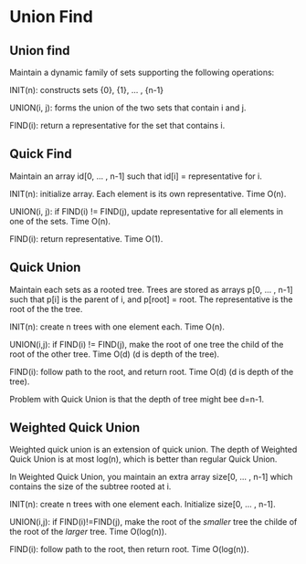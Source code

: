 # Union Find

## Union find

Maintain a dynamic family of sets supporting the following operations:

INIT(n): constructs sets {0}, {1}, ... , {n-1}

UNION(i, j): forms the union of the two sets that contain i and j. 

FIND(i): return a representative for the set that contains i.

## Quick Find
Maintain an array id[0, ... , n-1] such that id[i] = representative for i.

INIT(n): initialize array. Each element is its own representative. Time O(n).

UNION(i, j): if FIND(i) != FIND(j), update representative for all elements in one of the sets. Time O(n).

FIND(i): return representative. Time O(1).

## Quick Union
Maintain each sets as a rooted tree. Trees are stored as arrays p[0, ... , n-1] such that p[i] is the parent of i, and p[root] = root. The representative is the root of the the tree.

INIT(n): create n trees with one element each. Time O(n).

UNION(i,j): if FIND(i) != FIND(j), make the root of one tree the child of the root of the other tree. Time O(d) (d is depth of the tree).

FIND(i): follow path to the root, and return root. Time O(d) (d is depth of the tree).

Problem with Quick Union is that the depth of tree might bee d=n-1.

## Weighted Quick Union
Weighted quick union is an extension of quick union. The depth of Weighted Quick Union is at most log(n), which is better than regular Quick Union.

In Weighted Quick Union, you maintain an extra array size[0, ... , n-1] which contains the size of the subtree rooted at i.

INIT(n): create n trees with one element each. Initialize size[0, ... , n-1].

UNION(i,j): if FIND(i)!=FIND(j), make the root of the *smaller* tree the childe of the root of the *larger* tree. Time O(log(n)).

FIND(i): follow path to the root, then return root. Time O(log(n)).